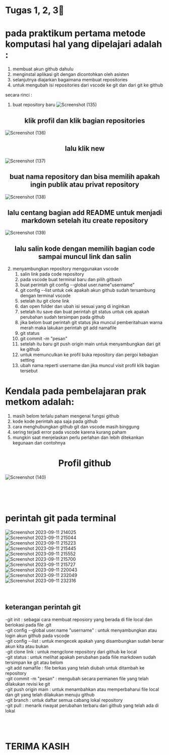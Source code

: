 # Tugas 1, 2, 3🐾
# pada praktikum pertama metode komputasi hal yang dipelajari adalah :
 1. membuat akun github dahulu
 2. menginstal aplikasi git dengan dicontohkan oleh asisten
 3. selanjutnya diajarkan bagaimana membuat repositories
 4. untuk mengubah isi repositories dari vscode ke git dan dari git ke github

 secara rinci :
 1. buat repository baru
![Screenshot (135)](https://github.com/Geofisika-UGM/p01-dasar-dasar-git-Dianaaprl/assets/113483714/8edce1da-a447-4f80-8d11-7f2db2877dc3)
## <div align=center> klik profil dan klik bagian repositories
![Screenshot (136)](https://github.com/Geofisika-UGM/p01-dasar-dasar-git-Dianaaprl/assets/113483714/9bea8535-f0a4-4269-95e3-ce27c0d31c08)
## <div align=center> lalu klik new
![Screenshot (137)](https://github.com/Geofisika-UGM/p01-dasar-dasar-git-Dianaaprl/assets/113483714/30753b3e-6792-4631-8f5e-3e1ec77a3ffc)
## <div align=center> buat nama repository dan bisa memilih apakah ingin publik atau privat repository
![Screenshot (138)](https://github.com/Geofisika-UGM/p01-dasar-dasar-git-Dianaaprl/assets/113483714/b47fb8de-614d-4881-8f25-3b61108a3cc7)
## <div align=center> lalu centang bagian add README untuk menjadi markdown setelah itu create repository
![Screenshot (139)](https://github.com/Geofisika-UGM/p01-dasar-dasar-git-Dianaaprl/assets/113483714/7fe568fe-329d-45c4-8aee-343c2a790f3f)
## <div align=center> lalu salin kode dengan memilih bagian code sampai muncul link dan salin



2. menyambungkan repository menggunakan vscode
   1. salin link pada code repository
   2. pada vscode buat terminal baru dan pilih gitbash
   3. buat perintah git config --global user.name"username"
   4. git config --list untuk cek apakah akun github sudah tersambung dengan terminal vscode
   5. setelah itu git clone link
   6. dan open folder dan ubah isi sesuai yang di inginkan
   7. setelah itu save dan buat perintah git status untuk cek apakah perubahan sudah tersimpan pada github
   8. jika belom buat perintah git status jika muncul pemberitahuan warna merah maka lakukan perintah git add namafile
   9. git status
   10. git commit -m "pesan"
   11. setelah itu baru git push origin main untuk menyambungkan dari git ke github
   12. untuk memunculkan ke profil buka repository dan pergoi kebagian setting
   13. ubah nama reperti username dan jika muncul visit profil klik bagian tersebut
  



# Kendala pada pembelajaran prak metkom adalah:
1. masih belom terlalu paham mengenai fungsi github
2. kode kode perintah apa saja pada github
3. cara menghubungkan github git dan vscode masih binggung
4. sering terjadi error pada vscode karena kurang paham
5. mungkin saat menjelaskan perlu perlahan dan lebih ditekankan kegunaan dan contohnya

# <div align=center> Profil github 
![Screenshot (140)](https://github.com/Dianaaprl/Dianaaprl/assets/113483714/a8d65c4c-02c3-4fcb-95a5-ef7b4e6f757a)

<br>
<br>
<br>

# perintah git pada terminal <br>
![Screenshot 2023-09-11 214025](https://github.com/Dianaaprl/Dianaaprl/assets/113483714/3a9bcfee-c3ee-4c96-90dc-6ebc7261abb7)<br>
![Screenshot 2023-09-11 215044](https://github.com/Dianaaprl/Dianaaprl/assets/113483714/f11ebcb2-8dc4-4800-affb-91cea720910c)<br>
![Screenshot 2023-09-11 215223](https://github.com/Dianaaprl/Dianaaprl/assets/113483714/7dfee13a-15b9-4755-a667-427997b096d7)<br>
![Screenshot 2023-09-11 215445](https://github.com/Dianaaprl/Dianaaprl/assets/113483714/0f75c12f-aa84-40d0-9a8f-6cbdb9f1e75a)<br>
![Screenshot 2023-09-11 215552](https://github.com/Dianaaprl/Dianaaprl/assets/113483714/6efc4e27-bb57-4d85-b429-f71de5985013)<br>
![Screenshot 2023-09-11 215700](https://github.com/Dianaaprl/Dianaaprl/assets/113483714/0fe79b50-edcb-43c7-8d54-0d0ab7219fb7)<br>
![Screenshot 2023-09-11 215727](https://github.com/Dianaaprl/Dianaaprl/assets/113483714/6545f7eb-2a4f-4e64-b6dc-58e4feffde55)<br>
![Screenshot 2023-09-11 220043](https://github.com/Dianaaprl/Dianaaprl/assets/113483714/cbb65d67-8384-4744-9d2b-f5fc2a961fc8)<br>
![Screenshot 2023-09-11 232049](https://github.com/Dianaaprl/Dianaaprl/assets/113483714/2e5ba5b1-eb7b-405f-863a-01218215bf02)<br>
![Screenshot 2023-09-11 232316](https://github.com/Dianaaprl/Dianaaprl/assets/113483714/06f6aa0d-2be8-4372-9771-04c8b08ce022)<br>
<br>
<br>
## keterangan perintah git
-git init : sebagai cara membuat reposiory yang berada di file local dan berlokasi pada file .git <br>
-git config --global user.name "username" : untuk menyambungkan atau login akun github pada vscode <br>
-git config --list : untuk mengecek apakah yang disambungkan sudah benar akun kita atau bukan <br>
-git clone link : untuk mengclone repository dari github ke local <br>
-git status : untuk melihat apakah perubahan pada fiile markdown sudah tersimpan ke git atau belom <br>
-git add namafile : file berkas yang telah diubah untuk ditambah ke repository <br>
-git commit -m "pesan" : mengubah secara permanen file yang telah dilakukan revisi ke git <br>
-git push origin main : untuk menambahkan atau memperbaharui file local dan git yang telah dilakukan menuju github <br>
-git branch : untuk daftar semua cabang lokal repository <br>
-git pull : menarik riwayat perubahan terbaru dari github yang telah ada di lokal<br>

<br>
<br>

# <dev align=center> TERIMA KASIH
